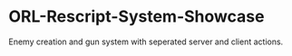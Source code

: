 # ORL-Rescript-System-Showcase
Enemy creation and gun system with seperated server and client actions.

